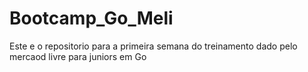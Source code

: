 # Bootcamp_Go_Meli
Este e o repositorio para a primeira semana do treinamento dado pelo mercaod livre para juniors em Go
